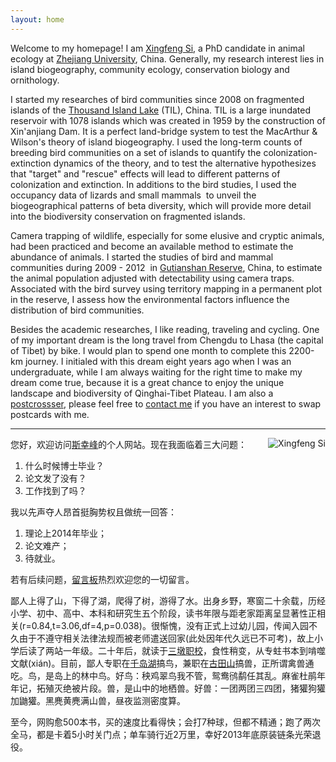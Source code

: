 ```yaml
---
layout: home
---
```


Welcome to my homepage! I am [Xingfeng Si](/ "Xingfeng Si"), a PhD candidate in animal ecology at [Zhejiang University](http://www.zju.edu.cn "Zhejiang University"), China. Generally, my research interest lies in island biogeography, community ecology, conservation biology and ornithology. 

I started my researches of bird communities since 2008 on fragmented islands of the [Thousand Island Lake](/pages/en/thousand-island-lake/ "Thousand Islang Lake") (TIL), China. TIL is a large inundated reservoir with 1078 islands which was created in 1959 by the construction of Xin'anjiang Dam. It is a perfect land-bridge system to test the MacArthur & Wilson's theory of island biogeography. I used the long-term counts of breeding bird communities on a set of islands to quantify the colonization-extinction dynamics of the theory, and to test the alternative hypothesizes that "target" and "rescue" effects will lead to different patterns of colonization and extinction. In additions to the bird studies, I used the occupancy data of lizards and small mammals  to unveil the biogeographical patterns of beta diversity, which will provide more detail into the biodiversity conservation on fragmented islands. 

Camera trapping of wildlife, especially for some elusive and cryptic animals, had been practiced and become an available method to estimate the abundance of animals. I started the studies of bird and mammal communities during 2009 - 2012  in [Gutianshan Reserve](/pages/en/gutianshan-reserve/ "Gutianshan Reserve"), China, to estimate the animal population adjusted with detectability using camera traps. Associated with the bird survey using territory mapping in a permanent plot in the reserve, I assess how the environmental factors influence the distribution of bird communities. 

Besides the academic researches, I like reading, traveling and cycling. One of my important dream is the long travel from Chengdu to Lhasa (the capital of Tibet) by bike. I would plan to spend one month to complete this 2200-km journey. I initialed with this dream eight years ago when I was an undergraduate, while I am always waiting for the right time to make my dream come true, because it is a great chance to enjoy the unique landscape and biodiversity of Qinghai-Tibet Plateau. I am also a [postcrossser](http://www.postcrossing.com/user/Xingfeng "Postcrossing"), please feel free to [contact me](/en/about) if you have an interest to swap postcards with me.

---
<p><img src="http://sixf.org/files/images/avatar.jpg" title="Xingfeng Si" align="right" /></p>

您好，欢迎访问[斯幸峰](/ "Xingfeng Si")的个人网站。现在我面临着三大问题：

1. 什么时候博士毕业？
2. 论文发了没有？
3. 工作找到了吗？

我以先声夺人昂首挺胸势权且做统一回答：

1. 理论上2014年毕业；
2. 论文难产；
3. 待就业。

若有后续问题，[留言板](/cn/guestbook)热烈欢迎您的一切留言。

鄙人上得了山，下得了湖，爬得了树，游得了水。出身乡野，寒窗二十余载，历经小学、初中、高中、本科和研究生五个阶段，读书年限与距老家距离呈显著性正相关(r=0.84,t=3.06,df=4,p=0.038)。很惭愧，没有正式上过幼儿园，传闻入园不久由于不遵守相关法律法规而被老师遣送回家(此处因年代久远已不可考)，故上小学后读了两站一年级。二十年后，就读于[三墩职校](http://www.zju.edu.cn)，食性稍变，从专蛀书本到啃噬文献(xián)。目前，鄙人专职在[千岛湖](/pages/cn/thousand-island-lake/)搞鸟，兼职在[古田山](/pages/cn/gutianshan-reserve/)搞兽，正所谓禽兽通吃。鸟，是岛上的林中鸟。好鸟：秧鸡翠鸟我不管，鸳鸯鸻鹬任其乱。麻雀杜鹃年年记，拓殖灭绝被片段。兽，是山中的地栖兽。好兽：一团两团三四团，猪獾狗獾加鼬獾。黑麂黄麂满山兽，昼夜监测密度算。

至今，网购愈500本书，买的速度比看得快；会打7种球，但都不精通；跑了两次全马，都是卡着5小时关门点；单车骑行近2万里，幸好2013年底原装链条光荣退役。
